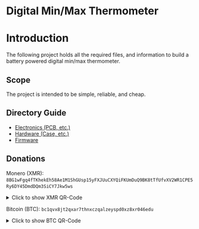 # Digital Min/Max Thermometer

# Introduction

The following project holds all the required files, and information to build a
battery powered digital min/max thermometer.

## Scope

The project is intended to be simple, reliable, and cheap.

## Directory Guide

- [Electronics (PCB, etc.)](./electronics)
- [Hardware (Case, etc.)](./hardware)
- [Firmware](./firmware)

## Donations

Monero (XMR): `8BG1wFgq4fTKhekEh58Ae1M1ShGUsp15yFXJUuCXYQiFKUmDuQ9BK8tTfUfvXV2WR1CPE5Ry6DY45DmdDQm3SiCY7Jkw5ws`
<details><summary>Click to show XMR QR-Code</summary>
<img src="./resources/README/donations-xmr-qr.png" />
</details>

Bitcoin (BTC): `bc1qvx8jt2qxar7thnxczqalzeyspd0xz8xr046edu`
<details><summary>Click to show BTC QR-Code</summary>
<img src="./resources/README/donations-btc-qr.png" />
</details>
